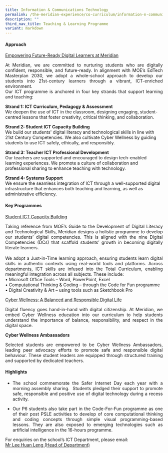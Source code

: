 ```yaml
---
title: Information & Communications Technology
permalink: /the-meridian-experience/co-curriculum/information-n-communications-technology/
description: ""
third_nav_title: Teaching & Learning Programme
variant: markdown
---
```

#### Approach
<u>Empowering Future-Ready Digital Learners at Meridian</u>
<p align="justify">At Meridian, we are committed to nurturing students who are digitally confident, responsible, and future-ready. In alignment with MOE’s EdTech Masterplan 2030, we adopt a whole-school approach to develop our students into 21st-century learners through a vibrant, ICT-enriched environment.<br>Our ICT programme is anchored in four key strands that support learning and teaching:</p>


**Strand 1: ICT Curriculum, Pedagogy &amp; Assessment**<br>
We deepen the use of ICT in the classroom, designing engaging, student-centred lessons that foster creativity, critical thinking, and collaboration.


**Strand 2: Student ICT Capacity Building**<br>
We build our students' digital literacy and technological skills in line with 21st Century Competencies. We also cultivate Cyber Wellness by guiding students to use ICT safely, ethically, and responsibly.

**Strand 3: Teacher ICT Professional Development**<br>
Our teachers are supported and encouraged to design tech-enabled learning experiences. We promote a culture of collaboration and professional sharing to enhance teaching with technology.

**Strand 4: Systems Support**<br>
We ensure the seamless integration of ICT through a well-supported digital infrastructure that enhances both teaching and learning, as well as administrative efficiency.



#### Key Programmes

<u>Student ICT Capacity Building</u>

<p align="justify">Taking reference from MOE’s Guide to the Development of Digital Literacy and Technological Skills, Meridian designs a holistic programme to develop our students’ digital competencies. This is aligned with the nine Digital Competencies (DCs) that scaffold students’ growth in becoming digitally literate learners.<br><br>
We adopt a Just-in-Time learning approach, ensuring students learn digital skills in authentic contexts using real-world tools and platforms. Across departments, ICT skills are infused into the Total Curriculum, enabling meaningful integration across all subjects.  These include:<br>
•	Microsoft Office Tools – Word, PowerPoint, Excel<br>
•	Computational Thinking &amp; Coding – through the Code for Fun programme<br>
•	Digital Creativity &amp; Art – using tools such as Sketchbook Pro
</p>

<u>Cyber Wellness: A Balanced and Responsible Digital Life</u><br>
<p align="justify">Digital fluency goes hand-in-hand with digital citizenship. At Meridian, we embed Cyber Wellness education into our curriculum to help students understand the importance of balance, responsibility, and respect in the digital space.</p>


**Cyber Wellness Ambassadors**
<p align="justify">Selected students are empowered to be Cyber Wellness Ambassadors, leading peer advocacy efforts to promote safe and responsible digital behaviour. These student leaders are equipped through structured training and supported by dedicated teachers.</p>


#### Highlights

*   <p align="justify">The school commemorate the Safer Internet Day each year with a morning assembly sharing.&nbsp; Students pledged their support to promote safe, responsible and positive use of digital technology during a recess activity.</p>
  
*   <p align="justify">Our P6 students also take part in the Code-For-Fun programme as one of their post PSLE activities to develop of core computational thinking and coding concepts through simple visual programming-based lessons.  They are also exposed to emerging technologies such as artificial intelligence in the 16-hours programme.</p>


For enquiries on the school’s ICT Department, please email:<br>
<a href="mailto:lee_huan_leng@moe.edu.sg">Mr Lee Huan Leng (Head of Department)</a>